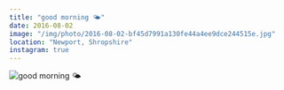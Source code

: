 ```yaml
---
title: "good morning 🌤"
date: 2016-08-02
image: "/img/photo/2016-08-02-bf45d7991a130fe44a4ee9dce244515e.jpg"
location: "Newport, Shropshire"
instagram: true
---
```


![good morning 🌤](/img/photo/2016-08-02-bf45d7991a130fe44a4ee9dce244515e.jpg)
